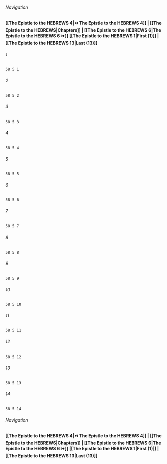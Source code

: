 
###### Navigation
**[[The Epistle to the HEBREWS 4|⏪ The Epistle to the HEBREWS 4]] | [[The Epistle to the HEBREWS|Chapters]] | [[The Epistle to the HEBREWS 6|The Epistle to the HEBREWS 6 ⏩]]**
**[[The Epistle to the HEBREWS 1|First (1)]] | [[The Epistle to the HEBREWS 13|Last (13)]]**

###### 1
``` verse
58 5 1 
```
###### 2
``` verse
58 5 2 
```
###### 3
``` verse
58 5 3 
```
###### 4
``` verse
58 5 4 
```
###### 5
``` verse
58 5 5 
```
###### 6
``` verse
58 5 6 
```
###### 7
``` verse
58 5 7 
```
###### 8
``` verse
58 5 8 
```
###### 9
``` verse
58 5 9 
```
###### 10
``` verse
58 5 10 
```
###### 11
``` verse
58 5 11 
```
###### 12
``` verse
58 5 12 
```
###### 13
``` verse
58 5 13 
```
###### 14
``` verse
58 5 14 
```

###### Navigation
**[[The Epistle to the HEBREWS 4|⏪ The Epistle to the HEBREWS 4]] | [[The Epistle to the HEBREWS|Chapters]] | [[The Epistle to the HEBREWS 6|The Epistle to the HEBREWS 6 ⏩]]**
**[[The Epistle to the HEBREWS 1|First (1)]] | [[The Epistle to the HEBREWS 13|Last (13)]]**

